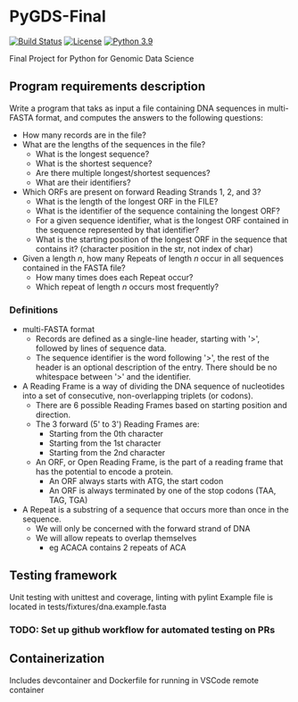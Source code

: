 # PyGDS-Final 

[![Build Status](https://github.com/bashgame/PyGDS-Final/actions/workflows/ci-build.yaml/badge.svg)](https://github.com/bashgame/PyGDS-Final)
[![License](https://img.shields.io/badge/License-Apache%202.0-blue.svg)](https://opensource.org/licenses/Apache-2.0)
[![Python 3.9](https://img.shields.io/badge/Python-3.9-green.svg)](https://shields.io/)

Final Project for Python for Genomic Data Science

## Program requirements description
Write a program that taks as input a file containing DNA sequences in multi-
FASTA format, and computes the answers to the following questions:
* How many records are in the file?
* What are the lengths of the sequences in the file?
    * What is the longest sequence?
    * What is the shortest sequence?
    * Are there multiple longest/shortest sequences?
    * What are their identifiers?
* Which ORFs are present on forward Reading Strands 1, 2, and 3?
    * What is the length of the longest ORF in the FILE?
    * What is the identifier of the sequence containing the longest ORF?
    * For a given sequence identifier, what is the longest ORF contained in the
      sequence represented by that identifier?
    * What is the starting position of the longest ORF in the sequence that
      contains it? (character position in the str, not index of char)
* Given a length *n*, how many Repeats of length *n* occur in all sequences
  contained in the FASTA file?
    * How many times does each Repeat occur?
    * Which repeat of length *n* occurs most frequently?

### Definitions
* multi-FASTA format
    * Records are defined as a single-line header, starting with '>', followed
      by lines of sequence data.
    * The sequence identifier is the word following '>', the rest of the header
      is an optional description of the entry. There should be no whitespace
      between '>' and the identifier.
* A Reading Frame is a way of dividing the DNA sequence of nucleotides into a
  set of consecutive, non-overlapping triplets (or codons).
    * There are 6 possible Reading Frames based on starting position and
      direction.
    * The 3 forward (5' to 3') Reading Frames are:
        * Starting from the 0th character
        * Starting from the 1st character
        * Starting from the 2nd character
    * An ORF, or Open Reading Frame, is the part of a reading frame that has
      the potential to encode a protein.
        * An ORF always starts with ATG, the start codon
        * An ORF is always terminated by one of the stop codons (TAA, TAG, TGA)
* A Repeat is a substring of a sequence that occurs more than once in the
  sequence.
    * We will only be concerned with the forward strand of DNA
    * We will allow repeats to overlap themselves
        * eg ACACA contains 2 repeats of ACA

## Testing framework
Unit testing with unittest and coverage, linting with pylint
Example file is located in tests/fixtures/dna.example.fasta
### TODO: Set up github workflow for automated testing on PRs

## Containerization
Includes devcontainer and Dockerfile for running in VSCode remote container
